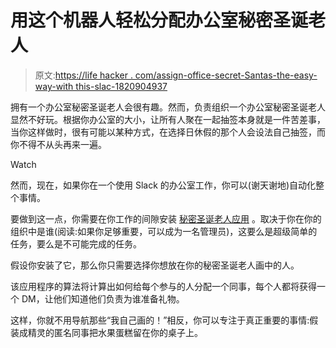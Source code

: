 # 用这个机器人轻松分配办公室秘密圣诞老人

> 原文:[https://life hacker . com/assign-office-secret-Santas-the-easy-way-with this-slac-1820904937](https://lifehacker.com/assign-office-secret-santas-the-easy-way-with-this-slac-1820904937)

拥有一个办公室秘密圣诞老人会很有趣。然而，负责组织一个办公室秘密圣诞老人显然不好玩。根据你办公室的大小，让所有人聚在一起抽签本身就是一件苦差事，当你这样做时，很有可能以某种方式，在选择日休假的那个人会设法自己抽签，而你不得不从头再来一遍。

Watch

然而，现在，如果你在一个使用 Slack 的办公室工作，你可以(谢天谢地)自动化整个事情。

要做到这一点，你需要在你工作的间隙安装 [秘密圣诞老人应用](https://slack-secret-santa.herokuapp.com/) 。取决于你在你的组织中是谁(阅读:如果你足够重要，可以成为一名管理员)，这要么是超级简单的任务，要么是不可能完成的任务。

假设你安装了它，那么你只需要选择你想放在你的秘密圣诞老人画中的人。

该应用程序的算法将计算出如何给每个参与的人分配一个同事，每个人都将获得一个 DM，让他们知道他们负责为谁准备礼物。

这样，你就不用导航那些“我自己画的！”相反，你可以专注于真正重要的事情:假装成精灵的匿名同事把水果蛋糕留在你的桌子上。